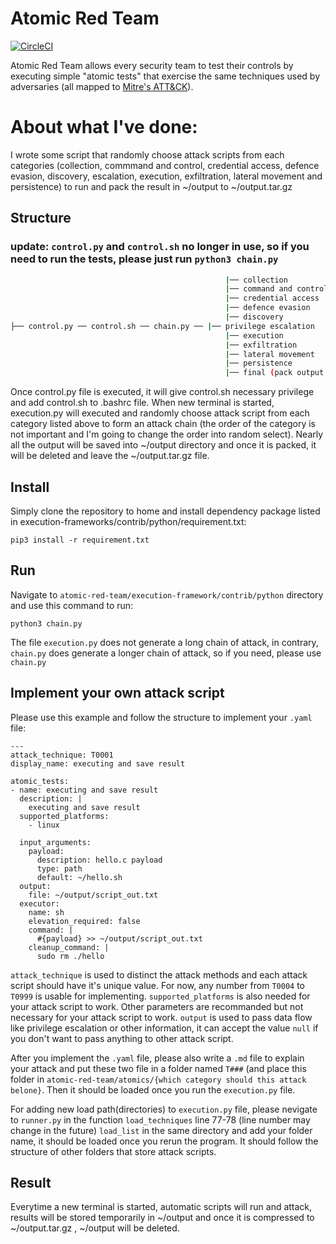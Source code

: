 # Atomic Red Team
[![CircleCI](https://circleci.com/gh/redcanaryco/atomic-red-team.svg?style=svg)](https://circleci.com/gh/redcanaryco/atomic-red-team)

Atomic Red Team allows every security team to test their controls by executing simple
"atomic tests" that exercise the same techniques used by adversaries (all mapped to
[Mitre's ATT&CK](https://attack.mitre.org/wiki/Main_Page)).

# About what I've done:
I wrote some script that randomly choose attack scripts from each categories (collection, commmand and control, credential access, defence evasion, discovery, escalation, execution, exfiltration, lateral movement and persistence) to run and pack the result in ~/output to ~/output.tar.gz

## Structure
### update: ```control.py``` and ```control.sh``` no longer in use, so if you need to run the tests, please just run ```python3 chain.py``` 

```bash
                                                |── collection
                                                |── command and control
                                                |── credential access
                                                |── defence evasion
                                                |── discovery
├── control.py ── control.sh ── chain.py ── |── privilege escalation
                                                |── execution
                                                |── exfiltration
                                                |── lateral movement
                                                |── persistence
                                                |── final (pack output and send)
```
Once control.py file is executed, it will give control.sh necessary privilege and add control.sh to .bashrc file. When new terminal is started, execution.py will executed and randomly choose attack script from each category listed above to form an attack chain (the order of the category is not important and I'm going to change the order into random select). Nearly all the output will be saved into ~/output directory and once it is packed, it will be deleted and leave the ~/output.tar.gz file.

## Install
Simply clone the repository to home and install dependency package listed in execution-frameworks/contrib/python/requirement.txt:

```
pip3 install -r requirement.txt
```

## Run
Navigate to ```atomic-red-team/execution-framework/contrib/python``` directory and use this command to run:

```
python3 chain.py
```
The file ```execution.py``` does not generate a long chain of attack, in contrary, ```chain.py``` does generate a longer chain of attack, so if you need, please use ```chain.py```
## Implement your own attack script
Please use this example and follow the structure to implement your ```.yaml``` file:
```
---
attack_technique: T0001
display_name: executing and save result

atomic_tests:
- name: executing and save result
  description: |
    executing and save result
  supported_platforms:
    - linux

  input_arguments:
    payload:
      description: hello.c payload
      type: path
      default: ~/hello.sh
  output:
    file: ~/output/script_out.txt
  executor:
    name: sh
    elevation_required: false
    command: |
      #{payload} >> ~/output/script_out.txt
    cleanup_command: |
      sudo rm ./hello
```
```attack_technique``` is used to distinct the attack methods and each attack script should have it's unique value. For now, any number from ```T0004``` to ```T0999``` is usable for implementing. ```supported_platforms``` is also needed for your attack script to work. Other parameters are recommanded but not necessary for your attack script to work. ```output``` is used to pass data flow like privilege escalation or other information, it can accept the value ```null``` if you don't want to pass anything to other attack script.

After you implement the ```.yaml``` file, please also write a ```.md``` file to explain your attack and put these two file in a folder named ```T###``` (and place this folder in ```atomic-red-team/atomics/{which category should this attack belone}```. Then it should be loaded once you run the ```execution.py``` file.

For adding new load path(directories) to ```execution.py``` file, please nevigate to ```runner.py``` in the function ```load_techniques``` line 77-78 (line number may change in the future) ```load_list``` in the same directory and add your folder name, it should be loaded once you rerun the program. It should follow the structure of other folders that store attack scripts.

## Result
Everytime a new terminal is started, automatic scripts will run and attack, results will be stored temporarily in ~/output and once it is compressed to ~/output.tar.gz , ~/output will be deleted.
